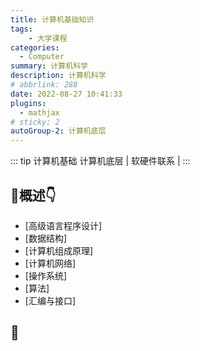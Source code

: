 ```yaml
---
title: 计算机基础知识
tags: 
    - 大学课程
categories: 
  - Computer
summary: 计算机科学
description: 计算机科学
# abbrlink: 288
date: 2022-08-27 10:41:33
plugins:
  - mathjax
# sticky: 2
autoGroup-2: 计算机底层
---
```

::: tip 计算机基础
   计算机底层 | 软硬件联系 | 
:::

<!-- more -->



## :muscle:概述:point_down:

- [高级语言程序设计]
- [数据结构]
- [计算机组成原理]
- [计算机网络]
- [操作系统]
- [算法]
- [汇编与接口]

## :chicken:

